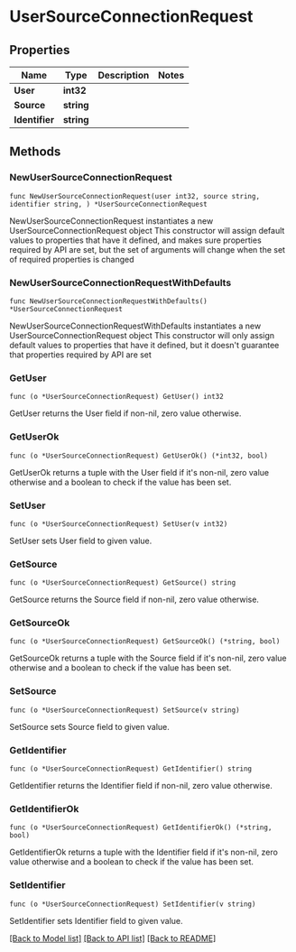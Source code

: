 # UserSourceConnectionRequest

## Properties

Name | Type | Description | Notes
------------ | ------------- | ------------- | -------------
**User** | **int32** |  | 
**Source** | **string** |  | 
**Identifier** | **string** |  | 

## Methods

### NewUserSourceConnectionRequest

`func NewUserSourceConnectionRequest(user int32, source string, identifier string, ) *UserSourceConnectionRequest`

NewUserSourceConnectionRequest instantiates a new UserSourceConnectionRequest object
This constructor will assign default values to properties that have it defined,
and makes sure properties required by API are set, but the set of arguments
will change when the set of required properties is changed

### NewUserSourceConnectionRequestWithDefaults

`func NewUserSourceConnectionRequestWithDefaults() *UserSourceConnectionRequest`

NewUserSourceConnectionRequestWithDefaults instantiates a new UserSourceConnectionRequest object
This constructor will only assign default values to properties that have it defined,
but it doesn't guarantee that properties required by API are set

### GetUser

`func (o *UserSourceConnectionRequest) GetUser() int32`

GetUser returns the User field if non-nil, zero value otherwise.

### GetUserOk

`func (o *UserSourceConnectionRequest) GetUserOk() (*int32, bool)`

GetUserOk returns a tuple with the User field if it's non-nil, zero value otherwise
and a boolean to check if the value has been set.

### SetUser

`func (o *UserSourceConnectionRequest) SetUser(v int32)`

SetUser sets User field to given value.


### GetSource

`func (o *UserSourceConnectionRequest) GetSource() string`

GetSource returns the Source field if non-nil, zero value otherwise.

### GetSourceOk

`func (o *UserSourceConnectionRequest) GetSourceOk() (*string, bool)`

GetSourceOk returns a tuple with the Source field if it's non-nil, zero value otherwise
and a boolean to check if the value has been set.

### SetSource

`func (o *UserSourceConnectionRequest) SetSource(v string)`

SetSource sets Source field to given value.


### GetIdentifier

`func (o *UserSourceConnectionRequest) GetIdentifier() string`

GetIdentifier returns the Identifier field if non-nil, zero value otherwise.

### GetIdentifierOk

`func (o *UserSourceConnectionRequest) GetIdentifierOk() (*string, bool)`

GetIdentifierOk returns a tuple with the Identifier field if it's non-nil, zero value otherwise
and a boolean to check if the value has been set.

### SetIdentifier

`func (o *UserSourceConnectionRequest) SetIdentifier(v string)`

SetIdentifier sets Identifier field to given value.



[[Back to Model list]](../README.md#documentation-for-models) [[Back to API list]](../README.md#documentation-for-api-endpoints) [[Back to README]](../README.md)


